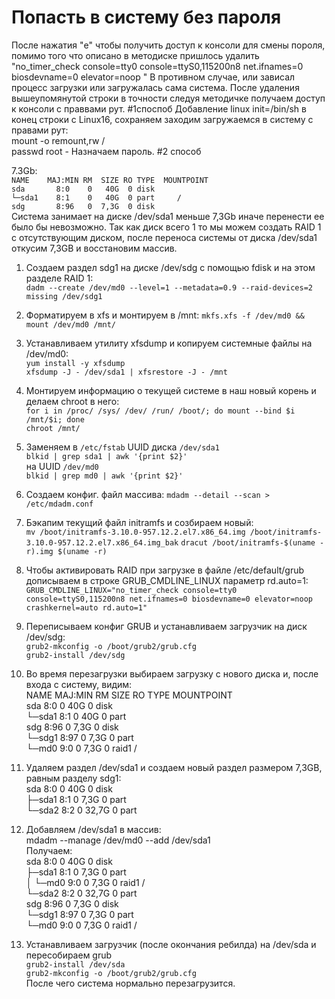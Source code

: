 # **Попасть в систему без пароля**

После нажатия "e" чтобы получить доступ к консоли для смены пороля, помимо того что описано в методиске пришлось удалить "no_timer_check console=tty0 console=ttyS0,115200n8 net.ifnames=0 biosdevname=0 elevator=noop " В противном случае, или зависал процесс загрузки или загружалась сама система. После удаления вышеупомянутой строки в точности следуя методичке получаем доступ к консоли с праввами рут. 
#1споспоб
Добавление  linux init=/bin/sh в конец строки с Linux16, сохраняем заходим загружаемся в систему c правами рут:<br/>
mount -o remount,rw / <br/>
passwd root - Назначаем пароль.
#2 способ



7.3Gb: <br/> 
`NAME    MAJ:MIN RM  SIZE RO TYPE  MOUNTPOINT` <br/>
`sda       8:0    0   40G  0 disk `             <br/>
`└─sda1    8:1    0   40G  0 part     /`         <br/>
`sdg       8:96   0  7,3G  0 disk`              <br/>
Система занимает на диске /dev/sda1 меньше 7,3Gb иначе перенести ее было бы невозможно.
Так как диск всего 1 то мы можем создать RAID 1 с отсутствующим диском, после переноса системы от диска /dev/sda1 откусим 7,3GB  и восстановим массив.
1. Создаем раздел sdg1 на диске /dev/sdg с помощью fdisk и на этом разделе RAID 1:<br/>
   `dadm --create /dev/md0 --level=1 --metadata=0.9 --raid-devices=2 missing /dev/sdg1`
2. Форматируем в xfs и монтируем в /mnt:
   `mkfs.xfs -f /dev/md0 && mount /dev/md0 /mnt/`
3. Устанавливаем утилиту xfsdump и копируем системные файлы на /dev/md0: <br/>
   `yum install -y xfsdump` <br/>
   `xfsdump -J - /dev/sda1 | xfsrestore -J - /mnt` <br/>
4. Монтируем информацию о текущей системе в наш новый корень и делаем chroot в него: <br/>
   `for i in /proc/ /sys/ /dev/ /run/ /boot/; do mount --bind $i /mnt/$i; done` <br/>
   `chroot /mnt/` <br/>
5. Заменяем в `/etc/fstab` UUID диска `/dev/sda1 ` <br/>
   `blkid | grep sda1 | awk '{print $2}'` <br/>
          на UUID `/dev/md0` <br/>
   `blkid | grep md0 | awk '{print $2}'`  <br/>
6.  Создаем конфиг. файл массива:
    `mdadm --detail --scan > /etc/mdadm.conf`
7.  Бэкапим текущий файл initramfs и созбираем новый: <br/>
    `mv /boot/initramfs-3.10.0-957.12.2.el7.x86_64.img /boot/initramfs-3.10.0-957.12.2.el7.x86_64.img_bak`
    `dracut /boot/initramfs-$(uname -r).img $(uname -r)`
8.  Чтобы активировать RAID при загрузке в файле /etc/default/grub дописываем в строке GRUB_CMDLINE_LINUX параметр  rd.auto=1:
     `GRUB_CMDLINE_LINUX="no_timer_check console=tty0 console=ttyS0,115200n8 net.ifnames=0 biosdevname=0 elevator=noop    crashkernel=auto rd.auto=1"`
9.  Переписываем конфиг GRUB и устанавливаем загрузчик на диск /dev/sdg: <br/>
    `grub2-mkconfig -o /boot/grub2/grub.cfg`<br/>
    `grub2-install /dev/sdg`<br/>
10. Во время перезагрузки выбираем загрузку с нового диска и, после входа с систему, видим: <br/>
    NAME    MAJ:MIN RM  SIZE RO TYPE  MOUNTPOINT <br/>
 sda        8:0    0   40G  0 disk <br/>
  └─sda1    8:1    0   40G  0 part <br/>
 sdg        8:96   0   7,3G  0 disk <br/>
  └─sdg1    8:97   0   7,3G  0 part <br/>
    └─md0   9:0    0   7,3G  0 raid1 / <br/>
11. Удаляем раздел /dev/sda1 и создаем новый раздел размером 7,3GB, равным разделу sdg1: <br/>
   sda       8:0    0   40G  0 disk <br/>
  ├─sda1    8:1    0  7,3G  0 part <br/>
  └─sda2    8:2    0 32,7G  0 part<br/>
12. Добавляем /dev/sda1 в массив: <br/>
    mdadm --manage /dev/md0 --add /dev/sda1 <br/>
Получаем: <br/>
sda       8:0    0   40G  0 disk <br/>
├─sda1    8:1    0  7,3G  0 part  <br/>
│ └─md0   9:0    0  7,3G  0 raid1 / <br/>
└─sda2    8:2    0 32,7G  0 part    <br/>
sdg       8:96   0  7,3G  0 disk    <br/>
└─sdg1    8:97   0  7,3G  0 part    <br/>
  └─md0   9:0    0  7,3G  0 raid1 /  <br/>
  
13. Устанавливаем загрузчик (после окончания ребилда) на /dev/sda и пересобираем grub <br/>
 `grub2-install /dev/sda`<br/>
 `grub2-mkconfig -o /boot/grub2/grub.cfg`<br/>
После чего система нормально перезагрузится. 
    






